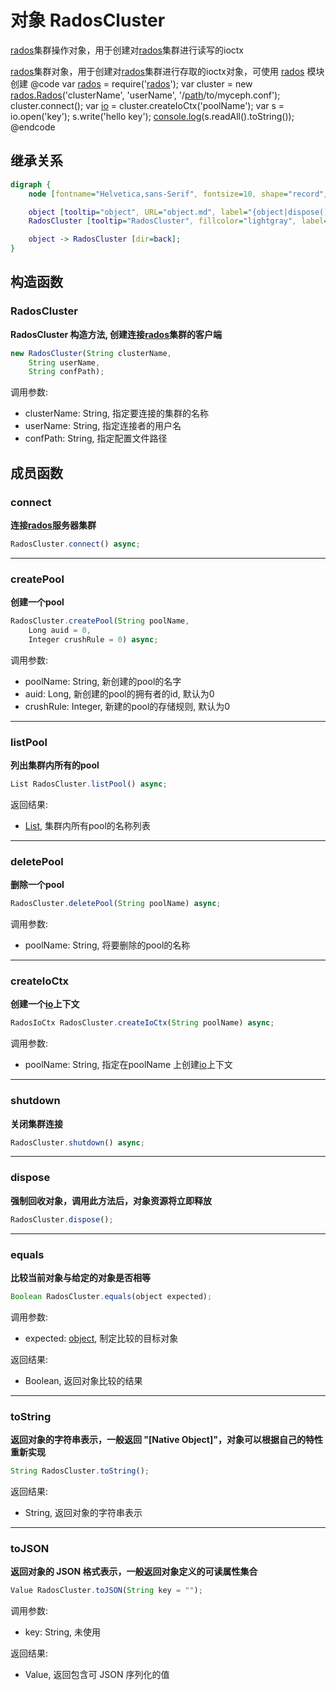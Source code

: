 # 对象 RadosCluster
[rados](../../module/ifs/rados.md)集群操作对象，用于创建对[rados](../../module/ifs/rados.md)集群进行读写的ioctx

[rados](../../module/ifs/rados.md)集群对象，用于创建对[rados](../../module/ifs/rados.md)集群进行存取的ioctx对象，可使用 [rados](../../module/ifs/rados.md) 模块创建
@code
var [rados](../../module/ifs/rados.md) = require('[rados](../../module/ifs/rados.md)');
var cluster = new [rados.Rados](../../module/ifs/rados.md#Rados)('clusterName', 'userName', '/[path](../../module/ifs/path.md)/to/myceph.conf');
cluster.connect();
var [io](../../module/ifs/io.md) = cluster.createIoCtx('poolName');
var s = io.open('key');
s.write('hello key');
[console.log](../../module/ifs/console.md#log)(s.readAll().toString());
@endcode

## 继承关系
```dot
digraph {
    node [fontname="Helvetica,sans-Serif", fontsize=10, shape="record", style="filled", fillcolor="white"];

    object [tooltip="object", URL="object.md", label="{object|dispose()\lequals()\ltoString()\ltoJSON()\l}"];
    RadosCluster [tooltip="RadosCluster", fillcolor="lightgray", label="{RadosCluster|new RadosCluster()\l|connect()\lcreatePool()\llistPool()\ldeletePool()\lcreateIoCtx()\lshutdown()\l}"];

    object -> RadosCluster [dir=back];
}
```

## 构造函数
        
### RadosCluster
**RadosCluster 构造方法, 创建连接[rados](../../module/ifs/rados.md)集群的客户端**

```JavaScript
new RadosCluster(String clusterName,
    String userName,
    String confPath);
```

调用参数:
* clusterName: String, 指定要连接的集群的名称
* userName: String, 指定连接者的用户名
* confPath: String, 指定配置文件路径

## 成员函数
        
### connect
**连接[rados](../../module/ifs/rados.md)服务器集群**

```JavaScript
RadosCluster.connect() async;
```

--------------------------
### createPool
**创建一个pool**

```JavaScript
RadosCluster.createPool(String poolName,
    Long auid = 0,
    Integer crushRule = 0) async;
```

调用参数:
* poolName: String, 新创建的pool的名字
* auid: Long, 新创建的pool的拥有者的id, 默认为0
* crushRule: Integer, 新建的pool的存储规则, 默认为0

--------------------------
### listPool
**列出集群内所有的pool**

```JavaScript
List RadosCluster.listPool() async;
```

返回结果:
* [List](List.md), 集群内所有pool的名称列表

--------------------------
### deletePool
**删除一个pool**

```JavaScript
RadosCluster.deletePool(String poolName) async;
```

调用参数:
* poolName: String, 将要删除的pool的名称

--------------------------
### createIoCtx
**创建一个[io](../../module/ifs/io.md)上下文**

```JavaScript
RadosIoCtx RadosCluster.createIoCtx(String poolName) async;
```

调用参数:
* poolName: String, 指定在poolName 上创建[io](../../module/ifs/io.md)上下文

--------------------------
### shutdown
**关闭集群连接**

```JavaScript
RadosCluster.shutdown() async;
```

--------------------------
### dispose
**强制回收对象，调用此方法后，对象资源将立即释放**

```JavaScript
RadosCluster.dispose();
```

--------------------------
### equals
**比较当前对象与给定的对象是否相等**

```JavaScript
Boolean RadosCluster.equals(object expected);
```

调用参数:
* expected: [object](object.md), 制定比较的目标对象

返回结果:
* Boolean, 返回对象比较的结果

--------------------------
### toString
**返回对象的字符串表示，一般返回 "[Native Object]"，对象可以根据自己的特性重新实现**

```JavaScript
String RadosCluster.toString();
```

返回结果:
* String, 返回对象的字符串表示

--------------------------
### toJSON
**返回对象的 JSON 格式表示，一般返回对象定义的可读属性集合**

```JavaScript
Value RadosCluster.toJSON(String key = "");
```

调用参数:
* key: String, 未使用

返回结果:
* Value, 返回包含可 JSON 序列化的值

